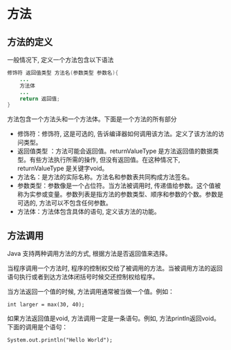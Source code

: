 # 方法

## 方法的定义

一般情况下, 定义一个方法包含以下语法

```java
修饰符 返回值类型 方法名(参数类型 参数名){
    ...
    方法体
    ...
    return 返回值;
}
```

方法包含一个方法头和一个方法体。下面是一个方法的所有部分

* 修饰符：修饰符, 这是可选的, 告诉编译器如何调用该方法。定义了该方法的访问类型。
* 返回值类型 ：方法可能会返回值。returnValueType 是方法返回值的数据类型。有些方法执行所需的操作, 但没有返回值。在这种情况下, returnValueType 是关键字void。
* 方法名：是方法的实际名称。方法名和参数表共同构成方法签名。
* 参数类型：参数像是一个占位符。当方法被调用时, 传递值给参数。这个值被称为实参或变量。参数列表是指方法的参数类型、顺序和参数的个数。参数是可选的, 方法可以不包含任何参数。
* 方法体：方法体包含具体的语句, 定义该方法的功能。

## 方法调用

Java 支持两种调用方法的方式, 根据方法是否返回值来选择。

当程序调用一个方法时, 程序的控制权交给了被调用的方法。当被调用方法的返回语句执行或者到达方法体闭括号时候交还控制权给程序。

当方法返回一个值的时候, 方法调用通常被当做一个值。例如：

    int larger = max(30, 40);

如果方法返回值是void, 方法调用一定是一条语句。例如, 方法println返回void。下面的调用是个语句：

    System.out.println("Hello World");